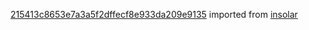 [215413c8653e7a3a5f2dffecf8e933da209e9135](https://github.com/insolar/insolar/commit/215413c8653e7a3a5f2dffecf8e933da209e9135) imported from [insolar](https://github.com/insolar/insolar)
